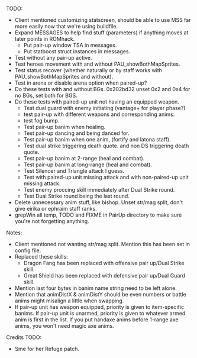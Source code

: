 TODO:
  - Client mentioned customizing statscreen, should be able to use MSS far more easily now that we're using buildfile.
  - Expand MESSAGES to help find stuff (parameters) if anything moves at later points in ROMhack.
    - Put pair-up window TSA in messages.
    - Put statboost struct instances in messages.
  - Test without any pair-up active.
  - Test heroes movement with and without PAU_showBothMapSprites.
  - Test status recover (whether naturally or by staff works with PAU_showBothMapSprites and without).
  - Test in arena or disable arena option when paired-up?
  - Do these tests with and without BGs. 0x202bd32 unset 0x2 and 0x4 for no BGs, set both for BGS.
  - Do these tests with paired-up unit not having an equipped weapon.
    - Test dual guard with enemy initiating (vantage+ for player phase?)
    - test pair-up with different weapons and corresponding anims.
    - test fog bump.
    - Test pair-up banim when healing.
    - Test pair-up dancing and being danced for.
    - Test pair-up banim when one anim, (fortify and latona staff).
    - Test dual strike triggering death quote. and non DS triggering death quote.
    - Test pair-up banim at 2-range (heal and combat).
    - Test pair-up banim at long-range (heal and combat).
    - Test Silencer and Triangle attack I guess.
    - Test with paired-up unit missing attack and with non-paired-up unit missing attack.
    - Test enemy proccing skill immediately after Dual Strike round.
    - Test Dual Strike round being the last round.
  - Delete unnecessary anim stuff, like bishop. Unset str/mag split, don't give eirika or ephraim staff ranks.
  - grepWin all temp, TODO and FIXME in PairUp directory to make sure you're not forgetting anything.

Notes:
  - Client mentioned not wanting str/mag split. Mention this has been set in config file.
  - Replaced these skills:
    - Dragon Fang has been replaced with offensive pair up/Dual Strike skill.
    - Great Shield has been replaced with defensive pair up/Dual Guard skill.
  - Mention last four bytes in banim name string need to be left alone.
  - Mention that animDistX & animDistY should be even numbers or battle anims might misalign a little when swapping.
  - If pair-up unit has weapon equipped, priority is given to item-specific banims. If pair-up unit is unarmed, priority is given to whatever armed anim is first in the list. If you put handaxe anims before 1-range axe anims, you won't need magic axe anims.
    
Credits TODO:
  - Sme for her Refuge patch.